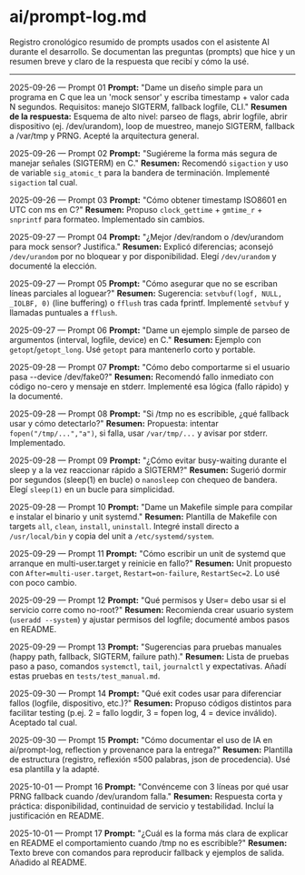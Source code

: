 # ai/prompt-log.md
Registro cronológico resumido de prompts usados con el asistente AI durante el desarrollo.
Se documentan las preguntas (prompts) que hice y un resumen breve y claro de la respuesta que recibí y cómo la usé.

---

2025-09-26 — Prompt 01
**Prompt:** "Dame un diseño simple para un programa en C que lea un 'mock sensor' y escriba timestamp + valor cada N segundos. Requisitos: manejo SIGTERM, fallback logfile, CLI."
**Resumen de la respuesta:** Esquema de alto nivel: parseo de flags, abrir logfile, abrir dispositivo (ej. /dev/urandom), loop de muestreo, manejo SIGTERM, fallback a /var/tmp y PRNG. Acepté la arquitectura general.

2025-09-26 — Prompt 02
**Prompt:** "Sugiéreme la forma más segura de manejar señales (SIGTERM) en C."
**Resumen:** Recomendó `sigaction` y uso de variable `sig_atomic_t` para la bandera de terminación. Implementé `sigaction` tal cual.

2025-09-26 — Prompt 03
**Prompt:** "Cómo obtener timestamp ISO8601 en UTC con ms en C?"
**Resumen:** Propuso `clock_gettime` + `gmtime_r` + `snprintf` para formateo. Implementado sin cambios.

2025-09-27 — Prompt 04
**Prompt:** "¿Mejor /dev/random o /dev/urandom para mock sensor? Justifica."
**Resumen:** Explicó diferencias; aconsejó `/dev/urandom` por no bloquear y por disponibilidad. Elegí `/dev/urandom` y documenté la elección.

2025-09-27 — Prompt 05
**Prompt:** "Cómo asegurar que no se escriban líneas parciales al loguear?"
**Resumen:** Sugerencia: `setvbuf(logf, NULL, _IOLBF, 0)` (line buffering) o `fflush` tras cada fprintf. Implementé `setvbuf` y llamadas puntuales a `fflush`.

2025-09-27 — Prompt 06
**Prompt:** "Dame un ejemplo simple de parseo de argumentos (interval, logfile, device) en C."
**Resumen:** Ejemplo con `getopt`/`getopt_long`. Usé `getopt` para mantenerlo corto y portable.

2025-09-28 — Prompt 07
**Prompt:** "Cómo debo comportarme si el usuario pasa --device /dev/fake0?"
**Resumen:** Recomendó fallo inmediato con código no-cero y mensaje en stderr. Implementé esa lógica (fallo rápido) y la documenté.

2025-09-28 — Prompt 08
**Prompt:** "Si /tmp no es escribible, ¿qué fallback usar y cómo detectarlo?"
**Resumen:** Propuesta: intentar `fopen("/tmp/...","a")`, si falla, usar `/var/tmp/...` y avisar por stderr. Implementado.

2025-09-28 — Prompt 09
**Prompt:** "¿Cómo evitar busy-waiting durante el sleep y a la vez reaccionar rápido a SIGTERM?"
**Resumen:** Sugerió dormir por segundos (sleep(1) en bucle) o `nanosleep` con chequeo de bandera. Elegí `sleep(1)` en un bucle para simplicidad.

2025-09-28 — Prompt 10
**Prompt:** "Dame un Makefile simple para compilar e instalar el binario y unit systemd."
**Resumen:** Plantilla de Makefile con targets `all`, `clean`, `install`, `uninstall`. Integré install directo a `/usr/local/bin` y copia del unit a `/etc/systemd/system`.

2025-09-29 — Prompt 11
**Prompt:** "Cómo escribir un unit de systemd que arranque en multi-user.target y reinicie en fallo?"
**Resumen:** Unit propuesto con `After=multi-user.target`, `Restart=on-failure`, `RestartSec=2`. Lo usé con poco cambio.

2025-09-29 — Prompt 12
**Prompt:** "Qué permisos y User= debo usar si el servicio corre como no-root?"
**Resumen:** Recomienda crear usuario system (`useradd --system`) y ajustar permisos del logfile; documenté ambos pasos en README.

2025-09-29 — Prompt 13
**Prompt:** "Sugerencias para pruebas manuales (happy path, fallback, SIGTERM, failure path)."
**Resumen:** Lista de pruebas paso a paso, comandos `systemctl`, `tail`, `journalctl` y expectativas. Añadí estas pruebas en `tests/test_manual.md`.

2025-09-30 — Prompt 14
**Prompt:** "Qué exit codes usar para diferenciar fallos (logfile, dispositivo, etc.)?"
**Resumen:** Propuso códigos distintos para facilitar testing (p.ej. 2 = fallo logdir, 3 = fopen log, 4 = device inválido). Aceptado tal cual.

2025-09-30 — Prompt 15
**Prompt:** "Cómo documentar el uso de IA en ai/prompt-log, reflection y provenance para la entrega?"
**Resumen:** Plantilla de estructura (registro, reflexión ≤500 palabras, json de procedencia). Usé esa plantilla y la adapté.

2025-10-01 — Prompt 16
**Prompt:** "Convénceme con 3 líneas por qué usar PRNG fallback cuando /dev/urandom falla."
**Resumen:** Respuesta corta y práctica: disponibilidad, continuidad de servicio y testabilidad. Incluí la justificación en README.

2025-10-01 — Prompt 17
**Prompt:** "¿Cuál es la forma más clara de explicar en README el comportamiento cuando /tmp no es escribible?"
**Resumen:** Texto breve con comandos para reproducir fallback y ejemplos de salida. Añadido al README.

